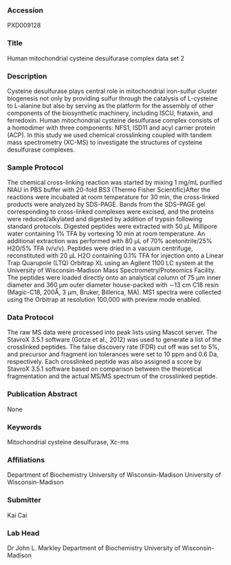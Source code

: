 ### Accession
PXD009128

### Title
Human mitochondrial cysteine desulfurase complex data set 2

### Description
Cysteine desulfurase plays central role in mitochondrial iron-sulfur cluster biogenesis not only by providing sulfur through the catalysis of L-cysteine to L-alanine but also by serving as the platform for the assembly of other components of the biosynthetic machinery, including ISCU, frataxin, and ferredoxin. Human mitochondrial cysteine desulfurase complex consists of a homodimer with three components: NFS1, ISD11 and acyl carrier protein (ACP). In this study we used chemical crosslinking coupled with tandem mass spectrometry (XC-MS) to investigate the structures of cysteine desulfurase complexes.

### Sample Protocol
The chemical cross-linking reaction was started by mixing 1 mg/mL purified NIAU in PBS buffer with 20-fold BS3 (Thermo Fisher Scientific)After the reactions were incubated at room temperature for 30 min, the cross-linked products were analyzed by SDS-PAGE. Bands from the SDS–PAGE gel corresponding to cross-linked complexes were excised, and the proteins were reduced/alkylated and digested by addition of trypsin following standard protocols. Digested peptides were extracted with 50 µL Millipore water containing 1% TFA by vortexing 10 min at room temperature. An additional extraction was performed with 80 µL of 70% acetonitrile/25% H2O/5% TFA (v/v/v). Peptides were dried in a vacuum centrifuge, reconstituted with 20 µL H2O containing 0.1% TFA for injection onto a Linear Trap Quarupole (LTQ) Orbitrap XL using an Agilent 1100 LC system at the University of Wisconsin-Madison Mass Spectrometry/Proteomics Facility. The peptides were loaded directly onto an analytical column of 75 μm inner diameter and 360 μm outer diameter house-packed with ∼13 cm C18 resin (Magic-C18, 200Å, 3 μm, Bruker, Billerica, MA). MS1 spectra were collected using the Orbitrap at resolution 100,000 with preview mode enabled.

### Data Protocol
The raw MS data were processed into peak lists using Mascot server. The StavroX 3.5.1 software (Gotze et al., 2012) was used to generate a list of the crosslinked peptides. The false discovery rate (FDR) cut off was set to 5%, and precursor and fragment ion tolerances were set to 10 ppm and 0.6 Da, respectively. Each crosslinked peptide was also assigned a score by StavroX 3.5.1 software based on comparison between the theoretical fragmentation and the actual MS/MS spectrum of the crosslinked peptide.

### Publication Abstract
None

### Keywords
Mitochondrial cysteine desulfurase, Xc-ms

### Affiliations
Department of Biochemistry University of Wisconsin-Madison
University of Wisconsin-Madison

### Submitter
Kai Cai

### Lab Head
Dr John L. Markley
Department of Biochemistry University of Wisconsin-Madison


